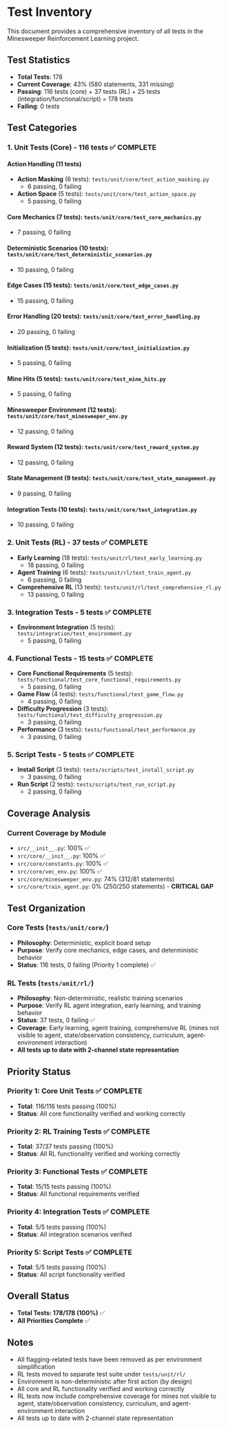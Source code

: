 # Test Inventory

This document provides a comprehensive inventory of all tests in the Minesweeper Reinforcement Learning project.

## Test Statistics
- **Total Tests**: 178
- **Current Coverage**: 43% (580 statements, 331 missing)
- **Passing**: 116 tests (core) + 37 tests (RL) + 25 tests (integration/functional/script) = 178 tests
- **Failing**: 0 tests

## Test Categories

### 1. Unit Tests (Core) - 116 tests ✅ COMPLETE

#### Action Handling (11 tests)
- **Action Masking** (6 tests): `tests/unit/core/test_action_masking.py`
  - 6 passing, 0 failing
- **Action Space** (5 tests): `tests/unit/core/test_action_space.py`
  - 5 passing, 0 failing

#### Core Mechanics (7 tests): `tests/unit/core/test_core_mechanics.py`
- 7 passing, 0 failing

#### Deterministic Scenarios (10 tests): `tests/unit/core/test_deterministic_scenarios.py`
- 10 passing, 0 failing

#### Edge Cases (15 tests): `tests/unit/core/test_edge_cases.py`
- 15 passing, 0 failing

#### Error Handling (20 tests): `tests/unit/core/test_error_handling.py`
- 20 passing, 0 failing

#### Initialization (5 tests): `tests/unit/core/test_initialization.py`
- 5 passing, 0 failing

#### Mine Hits (5 tests): `tests/unit/core/test_mine_hits.py`
- 5 passing, 0 failing

#### Minesweeper Environment (12 tests): `tests/unit/core/test_minesweeper_env.py`
- 12 passing, 0 failing

#### Reward System (12 tests): `tests/unit/core/test_reward_system.py`
- 12 passing, 0 failing

#### State Management (9 tests): `tests/unit/core/test_state_management.py`
- 9 passing, 0 failing

#### Integration Tests (10 tests): `tests/unit/core/test_integration.py`
- 10 passing, 0 failing

### 2. Unit Tests (RL) - 37 tests ✅ COMPLETE
- **Early Learning** (18 tests): `tests/unit/rl/test_early_learning.py`
  - 18 passing, 0 failing
- **Agent Training** (6 tests): `tests/unit/rl/test_train_agent.py`
  - 6 passing, 0 failing
- **Comprehensive RL** (13 tests): `tests/unit/rl/test_comprehensive_rl.py`
  - 13 passing, 0 failing

### 3. Integration Tests - 5 tests ✅ COMPLETE
- **Environment Integration** (5 tests): `tests/integration/test_environment.py`
  - 5 passing, 0 failing

### 4. Functional Tests - 15 tests ✅ COMPLETE
- **Core Functional Requirements** (5 tests): `tests/functional/test_core_functional_requirements.py`
  - 5 passing, 0 failing
- **Game Flow** (4 tests): `tests/functional/test_game_flow.py`
  - 4 passing, 0 failing
- **Difficulty Progression** (3 tests): `tests/functional/test_difficulty_progression.py`
  - 3 passing, 0 failing
- **Performance** (3 tests): `tests/functional/test_performance.py`
  - 3 passing, 0 failing

### 5. Script Tests - 5 tests ✅ COMPLETE
- **Install Script** (3 tests): `tests/scripts/test_install_script.py`
  - 3 passing, 0 failing
- **Run Script** (2 tests): `tests/scripts/test_run_script.py`
  - 2 passing, 0 failing

## Coverage Analysis

### Current Coverage by Module
- `src/__init__.py`: 100% ✅
- `src/core/__init__.py`: 100% ✅
- `src/core/constants.py`: 100% ✅
- `src/core/vec_env.py`: 100% ✅
- `src/core/minesweeper_env.py`: 74% (312/81 statements)
- `src/core/train_agent.py`: 0% (250/250 statements) - **CRITICAL GAP**

## Test Organization

### Core Tests (`tests/unit/core/`)
- **Philosophy**: Deterministic, explicit board setup
- **Purpose**: Verify core mechanics, edge cases, and deterministic behavior
- **Status**: 116 tests, 0 failing (Priority 1 complete) ✅

### RL Tests (`tests/unit/rl/`)
- **Philosophy**: Non-deterministic, realistic training scenarios
- **Purpose**: Verify RL agent integration, early learning, and training behavior
- **Status**: 37 tests, 0 failing ✅
- **Coverage**: Early learning, agent training, comprehensive RL (mines not visible to agent, state/observation consistency, curriculum, agent-environment interaction)
- **All tests up to date with 2-channel state representation**

## Priority Status

### Priority 1: Core Unit Tests ✅ **COMPLETE**
- **Total**: 116/116 tests passing (100%)
- **Status**: All core functionality verified and working correctly

### Priority 2: RL Training Tests ✅ **COMPLETE**
- **Total**: 37/37 tests passing (100%)
- **Status**: All RL functionality verified and working correctly

### Priority 3: Functional Tests ✅ **COMPLETE**
- **Total**: 15/15 tests passing (100%)
- **Status**: All functional requirements verified

### Priority 4: Integration Tests ✅ **COMPLETE**
- **Total**: 5/5 tests passing (100%)
- **Status**: All integration scenarios verified

### Priority 5: Script Tests ✅ **COMPLETE**
- **Total**: 5/5 tests passing (100%)
- **Status**: All script functionality verified

## Overall Status
- **Total Tests: 178/178 (100%)** ✅
- **All Priorities Complete** ✅

## Notes
- All flagging-related tests have been removed as per environment simplification
- RL tests moved to separate test suite under `tests/unit/rl/`
- Environment is non-deterministic after first action (by design)
- All core and RL functionality verified and working correctly
- RL tests now include comprehensive coverage for mines not visible to agent, state/observation consistency, curriculum, and agent-environment interaction
- All tests up to date with 2-channel state representation